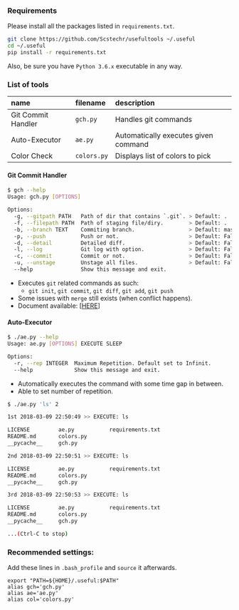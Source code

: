 ### Requirements
Please install all the packages listed in `requirements.txt`.

```bash
git clone https://github.com/Scstechr/usefultools ~/.useful
cd ~/.useful
pip install -r requirements.txt
```
Also, be sure you have `Python 3.6.x` executable in any way.

### List of tools

| name | filename | description |
|:-----|:---------|:------------|
| Git Commit Handler |`gch.py` | Handles git commands |
| Auto-Executor | `ae.py` | Automatically executes given command |
| Color Check | `colors.py` | Displays list of colors to pick |

#### Git Commit Handler
```bash
$ gch --help
Usage: gch.py [OPTIONS]

Options:
  -g, --gitpath PATH   Path of dir that contains `.git`. > Default: .
  -f, --filepath PATH  Path of staging file/diry.        > Default: .
  -b, --branch TEXT    Commiting branch.                 > Default: master
  -p, --push           Push or not.                      > Default: False
  -d, --detail         Detailed diff.                    > Default: False
  -l, --log            Git log with option.              > Default: False
  -c, --commit         Commit or not.                    > Default: False
  -u, --unstage        Unstage all files.                > Default: False
  --help               Show this message and exit.
```
- Executes `git` related commands as such:
	- `git init`, `git commit`, `git diff`, `git add`, `git push`
- Some issues with `merge` still exists (when conflict happens).
- Document available: [[HERE](usefultools/doc/gch_doc.md)]

#### Auto-Executor
```bash
$ ./ae.py --help
Usage: ae.py [OPTIONS] EXECUTE SLEEP

Options:
  -r, --rep INTEGER  Maximum Repetition. Default set to Infinit.
  --help             Show this message and exit.
```
- Automatically executes the command with some time gap in between.
- Able to set number of repetition.

```bash
$ ./ae.py 'ls' 2

1st 2018-03-09 22:50:49 >> EXECUTE: ls

LICENSE			ae.py			requirements.txt
README.md		colors.py
__pycache__		gch.py

2nd 2018-03-09 22:50:51 >> EXECUTE: ls

LICENSE			ae.py			requirements.txt
README.md		colors.py
__pycache__		gch.py

3rd 2018-03-09 22:50:53 >> EXECUTE: ls

LICENSE			ae.py			requirements.txt
README.md		colors.py
__pycache__		gch.py

...(Ctrl-C to stop)
```

### Recommended settings:
Add these lines in `.bash_profile` and `source` it afterwards.

```bash:.bash_profile
export "PATH=${HOME}/.useful:$PATH"
alias gch='gch.py'
alias ae='ae.py'
alias col='colors.py'
```



